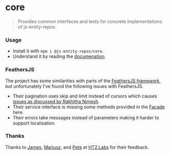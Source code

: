 # core
> Provides common interfaces and tests for concrete implementations of js-entity-repos.

### Usage
- Install it with `npm i @js-entity-repos/core`.
- Understand it by reading the [documenation](./docs/facade.md).

### FeathersJS
The project has some similarities with parts of the [FeathersJS framework](feathersjs.com), but unfortunately I've found the following issues with FeathersJS.

- Their pagination uses skip and limit instead of cursors which causes [issues as discussed by Rakhitha Nimesh](https://www.sitepoint.com/paginating-real-time-data-cursor-based-pagination/).
- Their service interface is missing some methods provided in the [Facade](./docs/facade.md) here.
- Their errors take messages instead of parameters making it harder to support localisation.

### Thanks
Thanks to [James](https://github.com/ht2), [Mariusz](https://github.com/mariocoski), and [Pete](https://github.com/ee0pdt) at [HT2 Labs](https://www.ht2labs.com) for their feedback.
